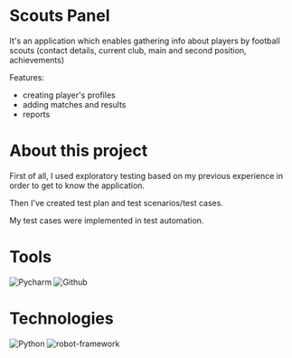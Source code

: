 # Scouts Panel
It's an application which enables gathering info about players by football scouts (contact details, current club, main and second position, achievements) <p>
Features:
- creating player's profiles
- adding matches and results
- reports

# About this project
First of all, I used exploratory testing based on my previous experience in order to get to know the application. <p>
Then I've created test plan and test scenarios/test cases. <p>
My test cases were implemented in test automation.

# Tools
<img alt="Pycharm" src="https://img.shields.io/badge/PyCharm-000000.svg?&style=for-the-badge&logo=PyCharm&logoColor=white"/> <img alt="Github" src="https://img.shields.io/badge/GitHub-100000?style=for-the-badge&logo=github&logoColor=white"/> 

# Technologies
<img alt="Python" src="https://img.shields.io/badge/Python-FFD43B?style=for-the-badge&logo=python&logoColor=blue"/> <img alt="robot-framework" src="https://img.shields.io/badge/Robot%20Framework-000000?style=for-the-badge&logo=robot-framework&logoColor=white"/>

